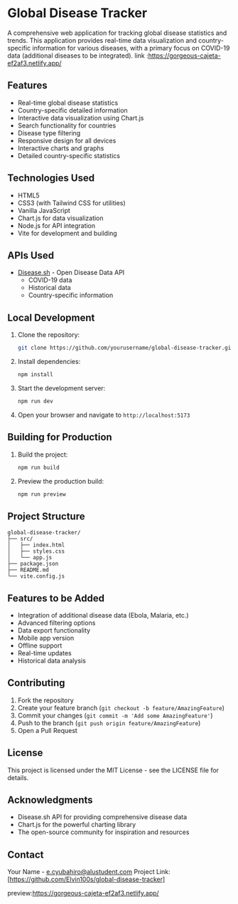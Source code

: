 # Global Disease Tracker

A comprehensive web application for tracking global disease statistics and trends. This application provides real-time data visualization and country-specific information for various diseases, with a primary focus on COVID-19 data (additional diseases to be integrated).
link :https://gorgeous-cajeta-ef2af3.netlify.app/
## Features

- Real-time global disease statistics
- Country-specific detailed information
- Interactive data visualization using Chart.js
- Search functionality for countries
- Disease type filtering
- Responsive design for all devices
- Interactive charts and graphs
- Detailed country-specific statistics

## Technologies Used

- HTML5
- CSS3 (with Tailwind CSS for utilities)
- Vanilla JavaScript
- Chart.js for data visualization
- Node.js for API integration
- Vite for development and building

## APIs Used

- [Disease.sh](https://disease.sh/) - Open Disease Data API
  - COVID-19 data
  - Historical data
  - Country-specific information

## Local Development

1. Clone the repository:
   ```bash
   git clone https://github.com/yourusername/global-disease-tracker.git
   ```

2. Install dependencies:
   ```bash
   npm install
   ```

3. Start the development server:
   ```bash
   npm run dev
   ```

4. Open your browser and navigate to `http://localhost:5173`

## Building for Production

1. Build the project:
   ```bash
   npm run build
   ```

2. Preview the production build:
   ```bash
   npm run preview
   ```

## Project Structure

```
global-disease-tracker/
├── src/
│   ├── index.html
│   ├── styles.css
│   └── app.js
├── package.json
├── README.md
└── vite.config.js
```

## Features to be Added

- Integration of additional disease data (Ebola, Malaria, etc.)
- Advanced filtering options
- Data export functionality
- Mobile app version
- Offline support
- Real-time updates
- Historical data analysis

## Contributing

1. Fork the repository
2. Create your feature branch (`git checkout -b feature/AmazingFeature`)
3. Commit your changes (`git commit -m 'Add some AmazingFeature'`)
4. Push to the branch (`git push origin feature/AmazingFeature`)
5. Open a Pull Request

## License

This project is licensed under the MIT License - see the LICENSE file for details.

## Acknowledgments

- Disease.sh API for providing comprehensive disease data
- Chart.js for the powerful charting library
- The open-source community for inspiration and resources

## Contact

Your Name - e.cyubahiro@alustudent.com
Project Link: [https://github.com/Elvin100s/global-disease-tracker]

preview:https://gorgeous-cajeta-ef2af3.netlify.app/
